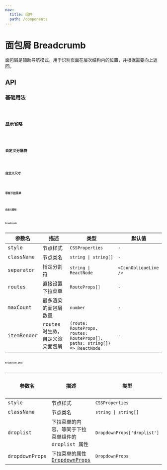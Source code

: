 ```yaml
---
nav:
  title: 组件
  path: /components
---
```


# 面包屑 Breadcrumb

面包屑是辅助导航模式，用于识别页面在层次结构内的位置，并根据需要向上返回。

## API

### 基础用法

<code src="./__demo__/basic.demo.tsx" />

### 显示省略

<code src="./__demo__/max-count.demo.tsx" />

### 自定义分隔符

<code src="./__demo__/separator.demo.tsx" />

### 自定义尺寸

<code src="./__demo__/size.demo.tsx" />

### 带有下拉菜单

<code src="./__demo__/with-dropdown.demo.tsx" />

### 自定义图标

<code src="./__demo__/with-icon.demo.tsx" />

### Breadcrumb

|参数名|描述|类型|默认值|
|---|---|---|---|
|style|节点样式|`CSSProperties`|`-`|
|className|节点类名|`string \| string[]`|`-`|
|separator|指定分割符|`string \| ReactNode`|`<IconObliqueLine />`|
|routes|直接设置下拉菜单|`RouteProps[]`|`-`|
|maxCount|最多渲染的面包屑数量|`number`|`-`|
|itemRender|routes 时生效，自定义渲染面包屑|`(route: RouteProps, routes: RouteProps[], paths: string[]) => ReactNode`|`-`|

### Breadcrumb.Item

|参数名|描述|类型|默认值|
|---|---|---|---|
|style|节点样式|`CSSProperties`|`-`|
|className|节点类名|`string \| string[]`|`-`|
|droplist|下拉菜单的内容，等同于下拉菜单组件的 droplist 属性|`DropdownProps['droplist']`|`-`|
|dropdownProps|下拉菜单的属性 [DropdownProps](/react/components/dropdown)|`DropdownProps`|`-`|
